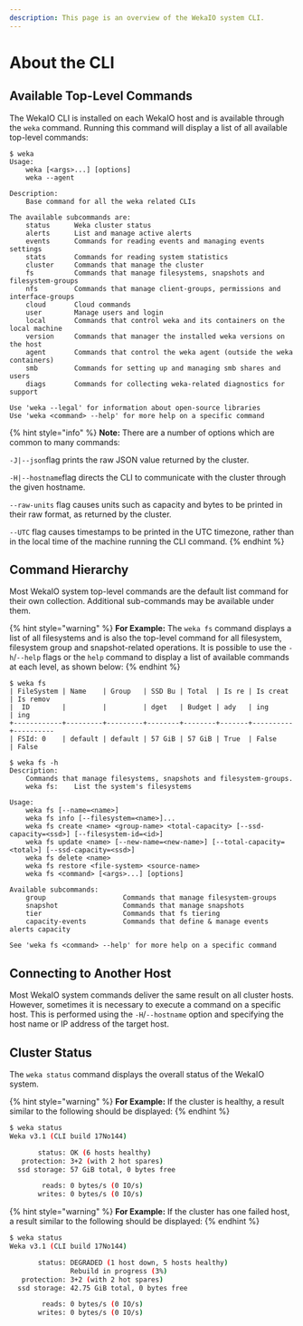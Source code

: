 ```yaml
---
description: This page is an overview of the WekaIO system CLI.
---
```


# About the CLI

## Available Top-Level Commands

The WekaIO CLI is installed on each WekaIO host and is available through the `weka` command. Running this command will display a list of all available top-level commands:

```text
$ weka
Usage:
    weka [<args>...] [options]
    weka --agent

Description:
    Base command for all the weka related CLIs

The available subcommands are:
    status      Weka cluster status
    alerts      List and manage active alerts
    events      Commands for reading events and managing events settings
    stats       Commands for reading system statistics
    cluster     Commands that manage the cluster
    fs          Commands that manage filesystems, snapshots and filesystem-groups
    nfs         Commands that manage client-groups, permissions and interface-groups
    cloud       Cloud commands
    user        Manage users and login
    local       Commands that control weka and its containers on the local machine
    version     Commands that manager the installed weka versions on the host
    agent       Commands that control the weka agent (outside the weka containers)
    smb         Commands for setting up and managing smb shares and users
    diags       Commands for collecting weka-related diagnostics for support

Use 'weka --legal' for information about open-source libraries
Use 'weka <command> --help' for more help on a specific command
```

{% hint style="info" %}
**Note:** There are a number of options which are common to many commands:

`-J|--json`flag prints the raw JSON value returned by the cluster.

`-H|--hostname`flag directs the CLI to communicate with the cluster through the given hostname.

`--raw-units` flag causes units such as capacity and bytes to be printed in their raw format, as returned by the cluster.

`--UTC` flag causes timestamps to be printed in the UTC timezone, rather than in the local time of the machine running the CLI command.
{% endhint %}

## Command Hierarchy

Most WekaIO system top-level commands are the default list command for their own collection. Additional sub-commands may be available under them.

{% hint style="warning" %}
**For Example:** The `weka fs` command displays a list of all filesystems and is also the top-level command for all filesystem, filesystem group and snapshot-related operations. It is possible to use the `-h`/`--help` flags or the `help` command to display a list of available commands at each level, as shown below:
{% endhint %}

```text
$ weka fs
| FileSystem | Name    | Group   | SSD Bu | Total  | Is re | Is creat | Is remov 
|  ID        |         |         | dget   | Budget | ady   | ing      | ing      
+------------+---------+---------+--------+--------+-------+----------+----------
| FSId: 0    | default | default | 57 GiB | 57 GiB | True  | False    | False
```

```text
$ weka fs -h
Description:
    Commands that manage filesystems, snapshots and filesystem-groups.
    weka fs:    List the system's filesystems

Usage:
    weka fs [--name=<name>]
    weka fs info [--filesystem=<name>]...
    weka fs create <name> <group-name> <total-capacity> [--ssd-capacity=<ssd>] [--filesystem-id=<id>]
    weka fs update <name> [--new-name=<new-name>] [--total-capacity=<total>] [--ssd-capacity=<ssd>]
    weka fs delete <name>
    weka fs restore <file-system> <source-name>
    weka fs <command> [<args>...] [options]

Available subcommands:
    group                   Commands that manage filesystem-groups
    snapshot                Commands that manage snapshots
    tier                    Commands that fs tiering
    capacity-events         Commands that define & manage events alerts capacity

See 'weka fs <command> --help' for more help on a specific command
```

## Connecting to Another Host

Most WekaIO system commands deliver the same result on all cluster hosts. However, sometimes it is necessary to execute a command on a specific host. This is performed using the `-H`/`--hostname` option and specifying the host name or IP address of the target host.

## Cluster Status

The `weka status` command displays the overall status of the WekaIO system. 

{% hint style="warning" %}
**For Example:** If the cluster is healthy, a result similar to the following should be displayed:
{% endhint %}

```bash
$ weka status
Weka v3.1 (CLI build 17No144)

       status: OK (6 hosts healthy)
   protection: 3+2 (with 2 hot spares)
  ssd storage: 57 GiB total, 0 bytes free

        reads: 0 bytes/s (0 IO/s)
       writes: 0 bytes/s (0 IO/s)
```

{% hint style="warning" %}
**For Example:** If the cluster has one failed host, a result similar to the following should be displayed:
{% endhint %}

```bash
$ weka status
Weka v3.1 (CLI build 17No144)

       status: DEGRADED (1 host down, 5 hosts healthy)
               Rebuild in progress (3%)
   protection: 3+2 (with 2 hot spares)
  ssd storage: 42.75 GiB total, 0 bytes free

        reads: 0 bytes/s (0 IO/s)
       writes: 0 bytes/s (0 IO/s)
```



